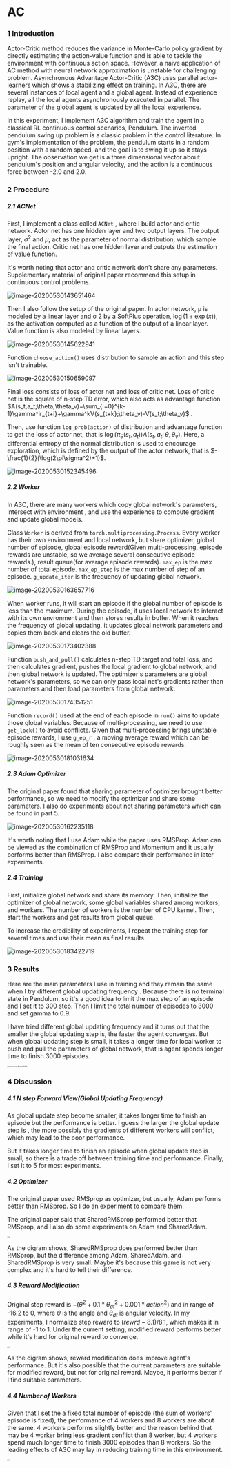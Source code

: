 # AC 

### 1 Introduction

Actor-Critic method reduces the variance in Monte-Carlo policy gradient by directly estimating the action-value function and is able to tackle the environment with continuous action space. However, a naive application of AC method with neural network approximation is unstable for challenging problem. Asynchronous Advantage Actor-Critic (A3C) uses parallel actor-learners which shows a stabilizing effect on training. In A3C, there are several instances of local agent and a global agent. Instead of experience replay, all the local agents asynchronously executed in parallel. The parameter of the global agent is updated by all the local experience.

In this experiment, I implement A3C algorithm and train the agent in a classical RL continuous control scenarios, Pendulum. The inverted pendulum swing up problem is a classic problem in the control literature. In gym's implementation of the problem, the pendulum starts in a random position with a random speed, and the goal is to swing it up so it stays upright. The observation we get is a three dimensional vector about pendulum's position and angular velocity, and the action is a continuous force between -2.0 and 2.0. 

### 2 Procedure

##### 2.1 ACNet

First, I implement a class called `ACNet` , where I build actor and critic network. Actor net has one hidden layer and two output layers. The output layer, $\sigma^2$ and $\mu$, act as the parameter of normal distribution, which sample the final action. Critic net has one hidden layer and outputs the estimation of value function. 

It's worth noting that actor and critic network don't share any parameters.  Supplementary material of original paper recommend this setup in continuous control problems. 

![image-20200530143651464](../img/image-20200530143651464.png)

Then I also follow the setup of the original paper. In actor network, µ is modeled by a linear layer and σ 2 by a SoftPlus operation, $\log(1+\exp(x))$, as the activation computed as a function of the output of a linear layer. Value function is also modeled by linear layers.

![image-20200530145622941](../img/image-20200530145622941.png)

Function `choose_action()` uses distribution to sample an action and this step isn't trainable.

![image-20200530150659097](../img/image-20200530150659097.png)

Final loss consists of  loss of actor net and loss of critic net. Loss of critic net is the square of n-step TD error,  which also acts as advantage function $A(s_t,a_t;\theta,\theta_v)=\sum_{i=0}^{k-1}\gamma^ir_{t+i}+\gamma^kV(s_{t+k};\theta_v)-V(s_t;\theta_v)$ .

Then, use function `log_prob(action)` of distribution and advantage function to get the loss of actor net, that is $\log(\pi_{\theta}(s_t,a_t))A(s_t,a_t;\theta,\theta_v)$. Here, a differential entropy of the normal distribution is used to encourage exploration, which is defined by the output of the actor network,  that is $-\frac{1}{2}(\log(2\pi\sigma^2)+1)$.

![image-20200530152345496](../img/image-20200530152345496.png)

##### 2.2 Worker

In A3C, there are many workers which copy global network's parameters, intersect with environment , and use the experience to compute gradient and update global models.

Class `Worker` is derived from `torch.multiprocessing.Process`. Every worker has their own environment and local network, but share optimizer, global number of episode, global episode reward(Given multi-processing, episode rewards are unstable, so we average several consecutive episode rewards.), result queue(for average episode rewards). `max_ep` is the max number of total episode. `max_ep_step` is the max number of step of an episode. `g_update_iter` is the frequency of updating global network. 

![image-20200530163657716](../img/image-20200530163657716.png)

When worker runs, it will start an episode if the global number of episode is less than the maximum. During the episode, it uses local network to interact with its own envronment and then stores results in buffer. When it reaches the frequency of global updating, it updates global network parameters and copies them back and clears the old buffer.

![image-20200530173402388](../img/image-20200530173402388.png)

Function `push_and_pull()` calculates n-step TD target and total loss, and then calculates gradient, pushes the local gradient to global network, and then global network is updated. The optimizer's parameters are global network's parameters, so we can only pass local net's gradients rather than parameters and then load parameters from global network.

![image-20200530174351251](../img/image-20200530174351251.png)

Function `record()` used at the end of each episode in `run()` aims to update those global variables. Because of multi-processing, we need to use `get_lock()` to avoid conflicts.  Given that multi-processing brings unstable episode rewards, I use `g_ep_r` , a moving average reward which can be roughly seen as the mean of ten consecutive episode rewards. 

![image-20200530181031634](../img/image-20200530181031634.png)

##### 2.3 Adam Optimizer

The original paper found that sharing parameter of optimizer brought better performance, so we need to modify the optimizer and share some parameters. I also do experiments about not sharing parameters which can be found in part 5.

![image-20200530162235118](../img/image-20200530162235118.png)

It's worth noting that I use Adam while the paper uses RMSProp. Adam can be viewed as the combination of RMSProp and Momentum and it usually performs better than RMSProp. I also compare their performance in later experiments.

##### 2.4 Training

First, initialize global network and share its memory. Then, initialize the optimizer of global network, some global variables shared among workers, and workers. The number of workers is the number of CPU kernel. Then, start the workers and get results from global queue.

To increase the credibility of experiments, I repeat the training step for several times and use their mean as final results.

![image-20200530183422719](../img/image-20200530183422719.png)

### 3 Results

Here are the main parameters I use in training and they remain the same when I try different global updating frequency . Because there is no terminal state in Pendulum, so it's a good idea to limit the max step of an episode and I set it to 300 step.  Then I limit the total number of episodes to 3000 and set gamma to 0.9.

I have tried different global updating frequency and it turns out that the smaller the global updating step is, the faster the agent converges. But when global updating step is small, it takes a longer time for local worker to push and pull the parameters of global network, that is agent spends longer time to finish 3000 episodes.

<img src="../img/plotAverage Reward3000-1591242941400.png" alt="plotAverage Reward3000" style="zoom: 25%;" />

### 4 Discussion

##### 4.1 N step Forward View(Global Updating Frequency)

As global update step become smaller, it takes longer time to finish an episode but the performance is better. I guess the larger the global update step is , the more possibly the gradients of different workers will conflict, which may lead to the poor performance.

But it takes longer time to finish an episode when global update step is small, so there is a trade off between training time and performance. Finally, I set it to 5 for most experiments.

##### 4.2 Optimizer 

The original paper used RMSprop as optimizer, but usually, Adam performs better than RMSprop. So I do an experiment to compare them.

The original paper said that SharedRMSprop performed better that RMSprop, and I also do some experiments on Adam and SharedAdam. 

<img src="../img/2-1591245082033.png" alt="2" style="zoom: 25%;" />

As the digram shows, SharedRMSprop does performed better than RMSprop, but the difference among Adam, SharedAdam, and SharedRMSprop is very small. Maybe it's because this game is not very complex and it's hard to tell their difference.

##### 4.3 Reward Modification

Original step reward is  $-(\theta^2+0.1*\theta^2_{dt}+0.001*action^2)$  and in range of -16.2  to 0, where $\theta$ is the angle and $\theta_{dt}$ is angular velocity. In my experiments, I normalize step reward to $(rewrd-8.1)/8.1$, which makes it in range of -1 to 1.  Under the current setting, modified reward performs better while it's hard for original reward to converge.

<img src="../img/3-1591247134616.png" alt="3" style="zoom: 25%;" />

As the digram shows, reward modification does improve agent's performance. But it's also possible that the current parameters are suitable for modified reward, but not for original reward. Maybe, it performs better if I find suitable parameters.

##### 4.4 Number of Workers

Given that I set the a fixed total number of episode (the sum of workers' episode is fixed), the performance of 4 workers and 8 workers are about the same. 4 workers performs slightly better and the reason behind that may be 4 worker bring less gradient conflict than 8 worker, but 4 workers spend much longer time  to finish 3000 episodes than 8 workers. So the leading effects of A3C may lay in reducing training time in this environment. 

<img src="../img/4-1591251216854.png" alt="4" style="zoom: 25%;" />
